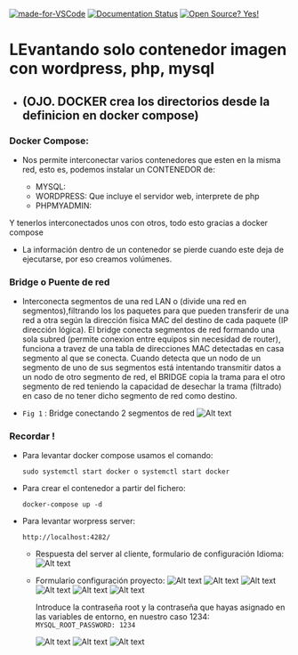 [![made-for-VSCode](https://img.shields.io/badge/Made%20for-VSCode-1f425f.svg)](https://code.visualstudio.com/)
[![Documentation Status](https://readthedocs.org/projects/ansicolortags/badge/?version=latest)](http://ansicolortags.readthedocs.io/?badge=latest)
[![Open Source? Yes!](https://badgen.net/badge/Open%20Source%20%3F/Yes%21/blue?icon=github)](https://github.com/Naereen/badges/)

# LEvantando solo contenedor imagen con wordpress, php, mysql

- ## (OJO. DOCKER crea los directorios desde la definicion en docker compose)

### Docker Compose:

- Nos permite interconectar varios contenedores que esten en la misma red, esto es, podemos instalar un CONTENEDOR de:

  - MYSQL:
  - WORDPRESS: Que incluye el servidor web, interprete de php
  - PHPMYADMIN:

Y tenerlos interconectados unos con otros, todo esto gracias a docker compose

- La información dentro de un contenedor se pierde cuando este deja de ejecutarse, por eso creamos volúmenes.

### Bridge o Puente de red

- Interconecta segmentos de una red LAN o (divide una red en segmentos),filtrando los los paquetes para que pueden transferir de una red a otra según la dirección física MAC del destino de cada paquete (IP dirección lógica). El bridge conecta segmentos de red formando una sola subred (permite conexion entre equipos sin necesidad de router), funciona a travez de una tabla de direcciones MAC detectadas en casa segmento al que se conecta. Cuando detecta que un nodo de un segmento de uno de sus segmentos está intentando transmitir datos a un nodo de otro segmento de red, el BRIDGE copia la trama para el otro segmento de red teniendo la capacidad de desechar la trama (filtrado) en caso de no tener dicho segmento de red como destino.

- `Fig 1` : Bridge conectando 2 segmentos de red
  ![Alt text](img-readme/image.png)

### Recordar !

- Para levantar docker compose usamos el comando:
  ```
  sudo systemctl start docker o systemctl start docker
  ```
- Para crear el contenedor a partir del fichero:
  ```
  docker-compose up -d
  ```
- Para levantar worpress server:

  ```
  http://localhost:4282/
  ```

  - Respuesta del server al cliente, formulario de configuración Idioma:
    ![Alt text](img-readme/image-1.png)

  - Formulario configuración proyecto:
    ![Alt text](img-readme/image-2.png)
    ![Alt text](img-readme/image-4.png)
    ![Alt text](img-readme/image-5.png)
    ![Alt text](img-readme/image-6.png)
    ![Alt text](img-readme/image-7.png)
    ![Alt text](img-readme/image-8.png)
    
    Introduce la contraseña root y la contraseña que hayas asignado en las variables de entorno, en nuestro caso 1234: ` MYSQL_ROOT_PASSWORD: 1234`

    ![Alt text](img-readme/image-9.png)
    ![Alt text](img-readme/image-10.png)
    ![Alt text](img-readme/image-12.png)


